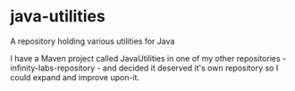 # java-utilities
A repository holding various utilities for Java

I have a Maven project called JavaUtilities in one of my other repositories - infinity-labs-repository - and decided it deserved it's own
repository so I could expand and improve upon-it.
